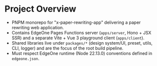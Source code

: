 # Project Overview
- PNPM monorepo for "x-paper-rewriting-app" delivering a paper rewriting web application.
- Contains EdgeOne Pages Functions server (`apps/server`, Hono + JSX SSR) and a separate Vite + Vue 3 playground client (`apps/client`).
- Shared libraries live under `packages/*` (design system/UI, preset, utils, CLI, logger) and are the focus of the root build pipeline.
- Must respect EdgeOne runtime (Node 22.13.0) conventions defined in `edgeone.json`.